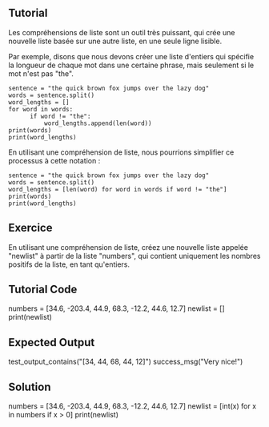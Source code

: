 Tutorial
--------

Les compréhensions de liste sont un outil très puissant, qui crée une nouvelle liste basée sur une autre liste, en une seule ligne lisible.

Par exemple, disons que nous devons créer une liste d'entiers qui spécifie la longueur de chaque mot dans une certaine phrase, mais seulement si le mot n'est pas "the".

    sentence = "the quick brown fox jumps over the lazy dog"
    words = sentence.split()
    word_lengths = []
    for word in words:
          if word != "the":
              word_lengths.append(len(word))
    print(words)
    print(word_lengths)

En utilisant une compréhension de liste, nous pourrions simplifier ce processus à cette notation :

    sentence = "the quick brown fox jumps over the lazy dog"
    words = sentence.split()
    word_lengths = [len(word) for word in words if word != "the"]
    print(words)
    print(word_lengths)

Exercice
--------

En utilisant une compréhension de liste, créez une nouvelle liste appelée "newlist" à partir de la liste "numbers", qui contient uniquement les nombres positifs de la liste, en tant qu'entiers.

Tutorial Code
-------------
numbers = [34.6, -203.4, 44.9, 68.3, -12.2, 44.6, 12.7]
newlist = []
print(newlist)

Expected Output
---------------

test_output_contains("[34, 44, 68, 44, 12]")
success_msg("Very nice!")

Solution
--------
numbers = [34.6, -203.4, 44.9, 68.3, -12.2, 44.6, 12.7]
newlist = [int(x) for x in numbers if x > 0]
print(newlist)